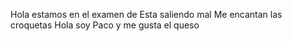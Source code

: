Hola estamos en el examen de 
Esta saliendo mal
Me encantan las croquetas
Hola soy Paco y me gusta el queso
